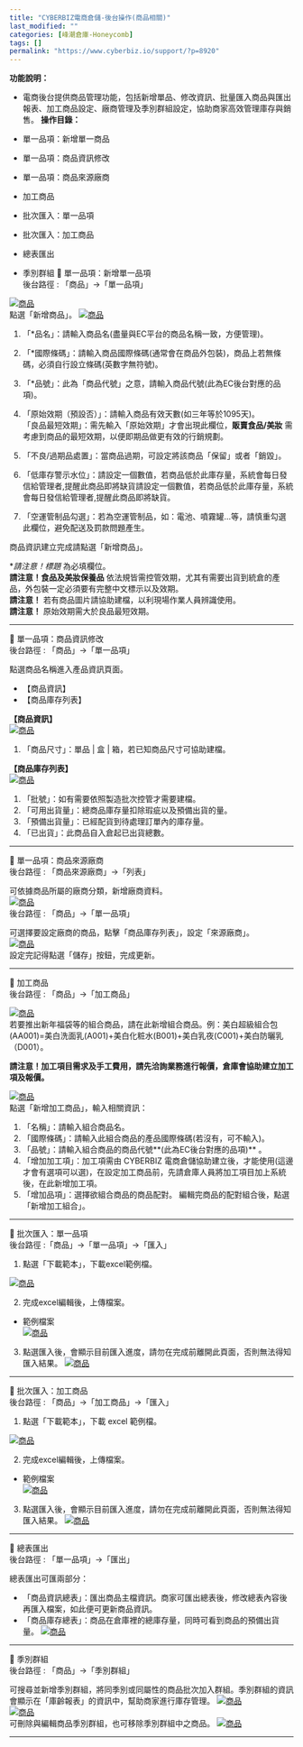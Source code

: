 ```yaml
---
title: "CYBERBIZ電商倉儲-後台操作(商品相關)"
last_modified: ""
categories: [峰潮倉庫-Honeycomb]
tags: []
permalink: "https://www.cyberbiz.io/support/?p=8920"
---
```


**功能說明：**  

* 電商後台提供商品管理功能，包括新增單品、修改資訊、批量匯入商品與匯出報表、加工商品設定、廠商管理及季別群組設定，協助商家高效管理庫存與銷售。
**操作目錄：**

* 單一品項：新增單一商品
* 單一品項：商品資訊修改
* 單一品項：商品來源廠商
* 加工商品
* 批次匯入：單一品項
* 批次匯入：加工商品
* 總表匯出
* 季別群組
📌 單一品項：新增單一品項  
後台路徑 : 「商品」→「單一品項」  

[![商品](https://www.cyberbiz.io/support/wp-content/uploads/倉儲_商品01.png)](https://www.cyberbiz.io/support/wp-content/uploads/倉儲_商品01.png)  
點選「新增商品」。 [![商品](https://www.cyberbiz.io/support/wp-content/uploads/倉儲_商品02.png)](https://www.cyberbiz.io/support/wp-content/uploads/倉儲_商品02.png)

1. 「*品名」：請輸入商品名(盡量與EC平台的商品名稱一致，方便管理)。


2. 「*國際條碼」：請輸入商品國際條碼(通常會在商品外包裝)，商品上若無條碼，必須自行設立條碼(英數字無符號)。


3. 「*品號」：此為「商品代號」之意，請輸入商品代號(此為EC後台對應的品項)。


4. 「原始效期（預設否）」：請輸入商品有效天數(如三年等於1095天)。  
「良品最短效期」：需先輸入「原始效期」才會出現此欄位，**販賣食品/美妝** 需考慮到商品的最短效期，以便即期品做更有效的行銷規劃。



5. 「不良/過期品處置」：當商品過期，可設定將該商品「保留」或者「銷毀」。


6. 「低庫存警示水位」：請設定一個數值，若商品低於此庫存量，系統會每日發信給管理者,提醒此商品即將缺貨請設定一個數值，若商品低於此庫存量，系統會每日發信給管理者,提醒此商品即將缺貨。


7. 「空運管制品勾選」：若為空運管制品，如：電池、噴霧罐…等，請慎重勾選此欄位，避免配送及罰款問題產生。

商品資訊建立完成請點選「新增商品」。  

**請注意！*標題** 為必填欄位。  
**請注意！食品及美妝保養品** 依法規皆需控管效期，尤其有需要出貨到統倉的產品，外包裝一定必須要有完整中文標示以及效期。  
**請注意！** 若有商品圖片請協助建檔，以利現場作業人員辨識使用。  
**請注意！** 原始效期需大於良品最短效期。  

* * *

📌 單一品項：商品資訊修改  
後台路徑 : 「商品」→「單一品項」  

點選商品名稱進入產品資訊頁面。

* 【商品資訊】
* 【商品庫存列表】

**【商品資訊】**  
[![商品](https://www.cyberbiz.io/support/wp-content/uploads/倉儲_商品03.png)](https://www.cyberbiz.io/support/wp-content/uploads/倉儲_商品03.png)

1. 「商品尺寸」：單品 | 盒 | 箱，若已知商品尺寸可協助建檔。

**【商品庫存列表】**  
[![商品](https://www.cyberbiz.io/support/wp-content/uploads/倉儲_商品04.png)](https://www.cyberbiz.io/support/wp-content/uploads/倉儲_商品04.png)

1. 「批號」：如有需要依照製造批次控管才需要建檔。
2. 「可用出貨量」：總商品庫存量扣除瑕疵以及預備出貨的量。
3. 「預備出貨量」：已經配貨到待處理訂單內的庫存量。
4. 「已出貨」：此商品自入倉起已出貨總數。


* * *

📌 單一品項：商品來源廠商  
後台路徑 : 「商品來源廠商」→「列表」  

可依據商品所屬的廠商分類，新增廠商資料。  
[![商品](https://www.cyberbiz.co/support/wp-content/uploads/2020/08/峰潮新增商品15.png)](https://www.cyberbiz.co/support/wp-content/uploads/2020/08/峰潮新增商品15.png)  
後台路徑 : 「商品」→「單一品項」  

可選擇要設定廠商的商品，點擊「商品庫存列表」，設定「來源廠商」。  
[![商品](https://www.cyberbiz.io/support/wp-content/uploads/倉儲_商品06.png)](https://www.cyberbiz.io/support/wp-content/uploads/倉儲_商品06.png)  
設定完記得點選「儲存」按鈕，完成更新。  

* * *

📌 加工商品  
後台路徑 : 「商品」→「加工商品」  

[![商品](https://www.cyberbiz.io/support/wp-content/uploads/倉儲_商品05.png)](https://www.cyberbiz.io/support/wp-content/uploads/倉儲_商品05.png)  
若要推出新年福袋等的組合商品，請在此新增組合商品。例：美白超級組合包(AA001)=美白洗面乳(A001)+美白化粧水(B001)+美白乳夜(C001)+美白防曬乳（D001）。  

**請注意！加工項目需求及手工費用，請先洽詢業務進行報價，倉庫會協助建立加工項及報價。**  

[![商品](https://www.cyberbiz.co/support/wp-content/uploads/2020/08/峰潮新增商品08.png)](https://www.cyberbiz.co/support/wp-content/uploads/2020/08/峰潮新增商品08.png)  
點選「新增加工商品」，輸入相關資訊：

1. 「名稱」：請輸入組合商品名。
2. 「國際條碼」：請輸入此組合商品的產品國際條碼(若沒有，可不輸入)。
3. 「品號」：請輸入組合商品的商品代號**(此為EC後台對應的品項)** 。
4. 「增加加工項」：加工項需由 CYBERBIZ 電商倉儲協助建立後，才能使用(這邊才會有選項可以選)，在設定加工商品前，先請倉庫人員將加工項目加上系統後，在此新增加工項。 
5. 「增加品項」：選擇欲組合商品的商品配對。
編輯完商品的配對組合後，點選「新增加工組合」。

* * *

📌 批次匯入：單一品項  
後台路徑 :「商品」→「單一品項」→「匯入」  


1. 點選「下載範本」，下載excel範例檔。

[![商品](https://www.cyberbiz.co/support/wp-content/uploads/2020/08/峰潮新增商品11.png)](https://www.cyberbiz.co/support/wp-content/uploads/2020/08/峰潮新增商品11.png)  

2. 完成excel編輯後，上傳檔案。  


* 範例檔案  
[![商品](https://www.cyberbiz.co/support/wp-content/uploads/2020/08/峰潮新增商品12.png)](https://www.cyberbiz.co/support/wp-content/uploads/2020/08/峰潮新增商品12.png)  



3. 點選匯入後，會顯示目前匯入進度，請勿在完成前離開此頁面，否則無法得知匯入結果。 [![商品](https://www.cyberbiz.co/support/wp-content/uploads/2020/08/峰潮新增商品10.png)](https://www.cyberbiz.co/support/wp-content/uploads/2020/08/峰潮新增商品10.png)  

* * *

📌 批次匯入：加工商品  
後台路徑 : 「商品」→「加工商品」→「匯入」  


1. 點選「下載範本」，下載 excel 範例檔。

[![商品](https://www.cyberbiz.co/support/wp-content/uploads/峰潮新增商品01.png)](https://www.cyberbiz.co/support/wp-content/uploads/峰潮新增商品01.png)  

2. 完成excel編輯後，上傳檔案。  


* 範例檔案  
[![商品](https://www.cyberbiz.co/support/wp-content/uploads/2020/08/峰潮新增商品13.png)](https://www.cyberbiz.co/support/wp-content/uploads/2020/08/峰潮新增商品13.png)  



3. 點選匯入後，會顯示目前匯入進度，請勿在完成前離開此頁面，否則無法得知匯入結果。 [![商品](https://www.cyberbiz.co/support/wp-content/uploads/2020/08/峰潮新增商品10.png)](https://www.cyberbiz.co/support/wp-content/uploads/2020/08/峰潮新增商品10.png)  

* * *

📌 總表匯出  
後台路徑 : 「單一品項」→「匯出」  

總表匯出可匯兩部分：

* 「商品資訊總表」：匯出商品主檔資訊。商家可匯出總表後，修改總表內容後再匯入檔案，如此便可更新商品資訊。
* 「商品庫存總表」：商品在倉庫裡的總庫存量，同時可看到商品的預備出貨量。
[![商品](https://www.cyberbiz.co/support/wp-content/uploads/2020/08/峰潮新增商品14.png)](https://www.cyberbiz.co/support/wp-content/uploads/2020/08/峰潮新增商品14.png)  

* * *

📌 季別群組  
後台路徑 : 「商品」→「季別群組」  

可搜尋並新增季別群組，將同季別或同屬性的商品批次加入群組。季別群組的資訊會顯示在「庫齡報表」的資訊中，幫助商家進行庫存管理。
[![商品](https://www.cyberbiz.io/support/wp-content/uploads/峰潮新增商品20.png)](https://www.cyberbiz.io/support/wp-content/uploads/峰潮新增商品20.png)  
[![商品](https://www.cyberbiz.io/support/wp-content/uploads/峰潮新增商品21.png)](https://www.cyberbiz.io/support/wp-content/uploads/峰潮新增商品21.png)  
可刪除與編輯商品季別群組，也可移除季別群組中之商品。 [![商品](https://www.cyberbiz.io/support/wp-content/uploads/峰潮新增商品22.png)](https://www.cyberbiz.io/support/wp-content/uploads/峰潮新增商品22.png)  

* * *

